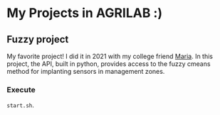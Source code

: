 # My Projects in AGRILAB :)

## Fuzzy project

My favorite project! I did it in 2021 with my college friend [Maria](https://github.com/mariagrandi). In this project, the API, built in python, provides access to the fuzzy cmeans method for implanting sensors in management zones.

### Execute

`start.sh`.